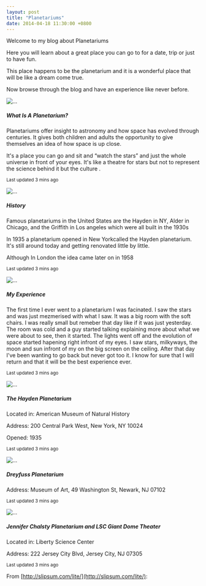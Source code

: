 ```yaml
---
layout: post
title: "Planetariums"
date: 2014-04-18 11:30:00 +0800
---
```

Welcome to my blog about Planetariums

Here you will learn about a great place you can go to for a date, trip or just to have fun.

This place happens to be the planetarium and it is a wonderful place that will be like a dream come true. 

Now browse through the blog and have an experience like never before. 

<div class="card mb-3">
  <img src="https://wp.biologos.org/wp-content/uploads/2018/09/planetarium3.jpg" class="card-img-top" alt="...">
  <div class="card-body">
    <h5 class="card-title">What Is A Planetarium?</h5>
    <p class="card-text">Planetariums offer insight to astronomy and how space has evolved through centuries. It gives both children and adults the opportunity to give themselves an idea of how space is up close. 

It's a place you can go and sit and “watch the stars” and just the whole universe in front of your eyes. It's like a theatre for stars but not to represent the science behind it but the culture . 
</p>
    <p class="card-text"><small class="text-muted">Last updated 3 mins ago</small></p>
  </div>
</div>
<div class="card mb-3">
  <img src="https://www.figueras.com/images/news/news_mini_153558_15063388200.jpg" class="card-img-top" alt="...">
  <div class="card-body">
    <h5 class="card-title">History</h5>
    <p class="card-text"> 
Famous planetariums in the United States are the Hayden in NY, Alder in Chicago, and the Griffith in Los angeles which were all built in the 1930s

In 1935 a planetarium opened in New Yorkcalled the Hayden planetarium. It's still around today and getting renovated little by little. 

Although In London the idea came later on in 1958
</p>
    <p class="card-text"><small class="text-muted">Last updated 3 mins ago</small></p>
  </div>
</div>
<div class="card mb-3">
  <img src="https://venuehire.spacecentre.co.uk/wp-content/uploads/2016/01/planetarium1-1.jpg" class="card-img-top" alt="...">
  <div class="card-body">
    <h5 class="card-title">My Experience</h5>
    <p class="card-text">The first time I ever went to a planetarium I was facinated. I saw the stars and was just mezmerised with what I saw. It was a big room with the soft chairs. I was really small but remeber that day like if it was just yesterday. The room was cold and a guy started talking explaining more about what we were about to see, then it started. The lights went off and the evolution of space started hapening right infront of my eyes. I saw stars, milkyways, the moon and sun infront of my on the big screen on the ceiling. After that day I've been wanting to go back but never got too it. I know for sure that I will return and that it will be the best experience ever.</p>
    <p class="card-text"><small class="text-muted">Last updated 3 mins ago</small></p>
  </div>
</div>
<div class="card mb-3">
  <img src="https://www.uwyo.edu/physics/planetarium/jupiter---copy.jpg" class="card-img-top" alt="...">
  <div class="card-body">
    <h5 class="card-title">The Hayden Planetarium</h5>
    <p class="card-text">Located in: American Museum of Natural History

Address: 200 Central Park West, New York, NY 10024

Opened: 1935
</p>
    <p class="card-text"><small class="text-muted">Last updated 3 mins ago</small></p>
  </div>
</div>
<div class="card mb-3">
  <img src="https://images.dailyhive.com/20181030090121/planetarium-interior.jpg" class="card-img-top" alt="...">
  <div class="card-body">
    <h5 class="card-title">Dreyfuss Planetarium
</h5>
    <p class="card-text">Address: Museum of Art, 49 Washington St, Newark, NJ 07102</p>
    <p class="card-text"><small class="text-muted">Last updated 3 mins ago</small></p>
  </div>
</div>
<div class="card mb-3">
  <img src="https://scmuseum.org/wp-content/uploads/2018/08/South-Carolina-State-Museum-Planetarium-for-Schools-and-Field-Trips.jpg" class="card-img-top" alt="...">
  <div class="card-body">
    <h5 class="card-title">Jennifer Chalsty Planetarium and LSC Giant Dome Theater</h5>
    <p class="card-text">Located in: Liberty Science Center

Address: 222 Jersey City Blvd, Jersey City, NJ 07305</p>
    <p class="card-text"><small class="text-muted">Last updated 3 mins ago</small></p>
  </div>
</div>

From [http://slipsum.com/lite/](http://slipsum.com/lite/):
